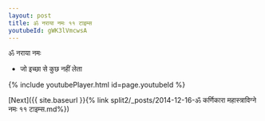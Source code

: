 ```yaml
---
layout: post
title: ॐ नराया नमः ११ टाइम्स
youtubeId: gWK3lVmcwsA
---
```

 
 
 ॐ नराया नमः  
 
 -  जो इच्छा से कुछ नहीं लेता 
 
  
 
  
 
 
 
 
 
 


{% include youtubePlayer.html id=page.youtubeId %}
 
[Next]({{ site.baseurl }}{% link  split2/_posts/2014-12-16-ॐ कर्णिकारा महास्त्राविग्ने नमः ११ टाइम्स.md%})
 
